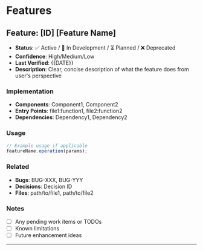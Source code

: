 # Features
<!-- Last Updated: {{DATE}} -->

## Feature: [ID] [Feature Name]
- **Status**: ✅ Active / 🚧 In Development / ⏳ Planned / ❌ Deprecated
- **Confidence**: High/Medium/Low
- **Last Verified**: {{DATE}}
- **Description**: 
  Clear, concise description of what the feature does from user's perspective

### Implementation
- **Components**: Component1, Component2
- **Entry Points**: file1:function1, file2:function2
- **Dependencies**: Dependency1, Dependency2

### Usage
```typescript
// Example usage if applicable
featureName.operation(params);
```

### Related
- **Bugs**: BUG-XXX, BUG-YYY
- **Decisions**: Decision ID
- **Files**: path/to/file1, path/to/file2

### Notes
- [ ] Any pending work items or TODOs
- [ ] Known limitations
- [ ] Future enhancement ideas

---
<!-- Additional features below -->
